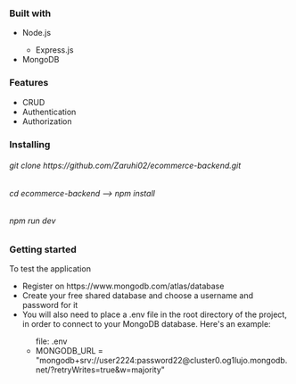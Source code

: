 ### Built with 
<ul>
<li>Node.js</li>
   <ul>
   <li>Express.js</li>
   </ul>
<li>MongoDB</li>
</ul>

### Features
<ul>
<li>CRUD</li>
<li>Authentication</li>
<li>Authorization</li>
</ul>

### Installing
<h6>git clone https://github.com/Zaruhi02/ecommerce-backend.git</h6>
<h6>cd ecommerce-backend --> npm install</h6>
<h6>npm run dev</h6>

### Getting started
<h7>To test the application</h7>
<ul>
<li>Register on https://www.mongodb.com/atlas/database</li>
<li>Create your free shared database and choose a username and password for it</li>
<li>You will also need to place a .env file in the root directory of the project, in order to connect to your MongoDB database. Here's an example:</li>
    <ul>
    <h7>file: .env</h7>
    <li>MONGODB_URL = "mongodb+srv://user2224:password22@cluster0.og1lujo.mongodb.net/?retryWrites=true&w=majority"</li>
</ul>
